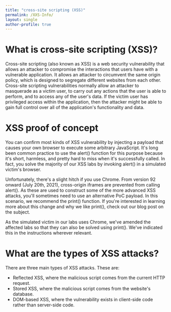 ```yaml
---
title: "cross-site scripting (XSS)"
permalink: /XXS-Info/
layout: single
author-profile: true
---
```


# What is cross-site scripting (XSS)?
Cross-site scripting (also known as XSS) is a web security vulnerability that allows an attacker to compromise the interactions that users have with a vulnerable application. It allows an attacker to circumvent the same origin policy, which is designed to segregate different websites from each other. Cross-site scripting vulnerabilities normally allow an attacker to masquerade as a victim user, to carry out any actions that the user is able to perform, and to access any of the user's data. If the victim user has privileged access within the application, then the attacker might be able to gain full control over all of the application's functionality and data.

# XSS proof of concept
You can confirm most kinds of XSS vulnerability by injecting a payload that causes your own browser to execute some arbitrary JavaScript. It's long been common practice to use the alert() function for this purpose because it's short, harmless, and pretty hard to miss when it's successfully called. In fact, you solve the majority of our XSS labs by invoking alert() in a simulated victim's browser.

Unfortunately, there's a slight hitch if you use Chrome. From version 92 onward (July 20th, 2021), cross-origin iframes are prevented from calling alert(). As these are used to construct some of the more advanced XSS attacks, you'll sometimes need to use an alternative PoC payload. In this scenario, we recommend the print() function. If you're interested in learning more about this change and why we like print(), check out our blog post on the subject.

As the simulated victim in our labs uses Chrome, we've amended the affected labs so that they can also be solved using print(). We've indicated this in the instructions wherever relevant.

# What are the types of XSS attacks?
There are three main types of XSS attacks. These are:
- Reflected XSS, where the malicious script comes from the current HTTP request.
- Stored XSS, where the malicious script comes from the website's database.
- DOM-based XSS, where the vulnerability exists in client-side code rather than server-side code.
